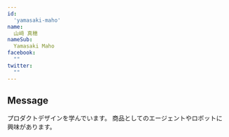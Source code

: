 ```yaml
---
id:
  'yamasaki-maho'
name:
  山﨑 真穂
nameSub:
  Yamasaki Maho
facebook:
  ""
twitter:
  ""
---
```



## Message
プロダクトデザインを学んでいます。
商品としてのエージェントやロボットに興味があります。
